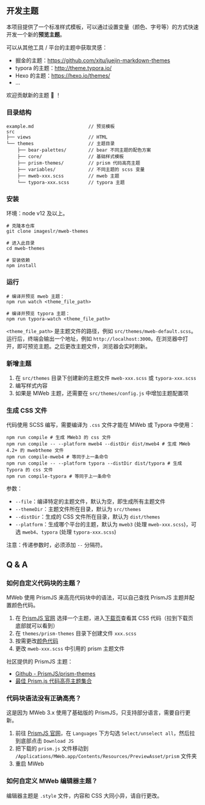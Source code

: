 ## 开发主题

本项目提供了一个标准样式模板，可以通过设置变量（颜色、字号等）的方式快速开发一个新的**预览主题**。

可以从其他工具 / 平台的主题中获取灵感：
* 掘金的主题：https://github.com/xitu/juejin-markdown-themes
* typora 的主题：http://theme.typora.io/
* Hexo 的主题：https://hexo.io/themes/
* ...

欢迎贡献新的主题 🎉 ！


### 目录结构

```
example.md                    // 预览模板
src
├── views                     // HTML
└── themes                    // 主题目录
    ├── bear-palettes/        // bear 不同主题的配色方案
    ├── core/                 // 基础样式模板
    ├── prism-themes/         // prism 代码高亮主题
    ├── variables/            // 不同主题的 scss 变量
    ├── mweb-xxx.scss         // mweb 主题
    └── typora-xxx.scss       // typora 主题
```

### 安装

环境：node v12 及以上。

```
# 克隆本仓库
git clone imageslr/mweb-themes 

# 进入此目录
cd mweb-themes

# 安装依赖
npm install
```

### 运行

```
# 编译并预览 mweb 主题：
npm run watch <theme_file_path>

# 编译并预览 typora 主题： 
npm run typora-watch <theme_file_path>
```

`<theme_file_path>` 是主题文件的路径，例如 `src/themes/mweb-default.scss`。运行后，终端会输出一个地址，例如 `http://localhost:3000`。在浏览器中打开，即可预览主题。之后更改主题文件，浏览器会实时刷新。

### 新增主题

1. 在 `src/themes` 目录下创建新的主题文件 `mweb-xxx.scss` 或 `typora-xxx.scss`
2. 编写样式内容
3. 如果是 MWeb 主题，还需要在 `src/themes/config.js` 中增加主题配置项

### 生成 CSS 文件

代码使用 SCSS 编写，需要编译为 `.css` 文件才能在 MWeb 或 Typora 中使用：

```
npm run compile # 生成 MWeb3 的 css 文件
npm run compile -- --platform mweb4 --distDir dist/mweb4 # 生成 MWeb 4.2+ 的 mwebtheme 文件
npm run compile-mweb4 # 等同于上一条命令
npm run compile -- --platform typora --distDir dist/typora # 生成 Typora 的 css 文件
npm run compile-typora # 等同于上一条命令
```

参数：
- `--file`：编译特定的主题文件，默认为空，即生成所有主题文件
- `--themeDir`：主题文件所在目录，默认为 `src/themes`
- `--distDir`：生成的 CSS 文件所在目录，默认为 `dist/themes`
- `--platform`：生成哪个平台的主题，默认为 `mweb3` (处理 `mweb-xxx.scss`)，可选 `mweb4`、`typora` (处理 `typora-xxx.scss`)

注意：传递参数时，必须添加 `--` 分隔符。

## Q & A

### 如何自定义代码块的主题？

MWeb 使用 PrismJS 来高亮代码块中的语法，可以自己查找 PrismJS 主题并配置颜色代码。

1. 在 [PrismJS 官网](https://prismjs.com/) 选择一个主题，进入[下载页](https://prismjs.com/download.html)查看其 CSS 代码（拉到下载页底部就可以看到）
2. 在 `themes/prism-themes` 目录下创建文件 `xxx.scss`
3. 按需更改[颜色代码](src/themes/prism-themes/default.scss)
4. 更改 `mweb-xxx.scss` 中引用的 prism 主题文件
   
社区提供的 PrismJS 主题：
* [Github - PrismJS/prism-themes](https://github.com/PrismJS/prism-themes)
* [最佳 Prism.js 代码高亮主题集合](https://ourcodeworld.com/articles/read/477/collection-of-the-best-open-source-prism-js-code-highlight-themes)

### 代码块语法没有正确高亮？

这是因为 MWeb 3.x 使用了基础版的 PrismJS，只支持部分语言，需要自行更新。

1. 前往 [PrismJS 官网](https://prismjs.com/download.html)，在 `Languages` 下方勾选 `Select/unselect all`，然后拉到底部点击 `Download JS`
2. 把下载的 `prism.js` 文件移动到 `/Applications/MWeb.app/Contents/Resources/PreviewAsset/prism` 文件夹
3. 重启 MWeb

### 如何自定义 MWeb 编辑器主题？

编辑器主题是 `.style` 文件，内容和 CSS 大同小异，请自行更改。
